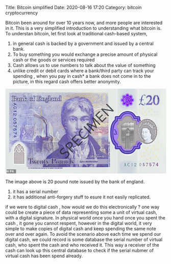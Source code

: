Title: Bitcoin simplified
Date: 2020-08-16 17:20
Category: bitcoin cryptocurrency

Bitcoin been around for over 10 years now, and more people are interested in it. This is a very simplified introduction to  understanding what bitcoin is. 
To understan bitcoin, let first look at traditional cash-based system, 
1. in general cash is backed by a government and issued by a central bank.
2. To buy something you would exchange a precise amount of physical cash or the goods or services required
3. Cash allows us to use numbers to talk about the value of something
4. unlike credit or debit cards where a bank/third party can track your spending , when you pay in cash* a bank does not come in to the picture, in this regard cash offers better anonymity.

![20 pound note](/imgs/20quid.jpg)

The image above is 20 pound note issued by the bank of england.
1. it has a serial number
2. it has additional anti-forgery stuff to esure it not easily replicated.

if we were to digital cash , how would we do this electronically ?
one way could be create a piece of data representing some a unit of virtual cash, with a digital signature.
In physical world once you hand once you spent the cash , it gone you cannot respent, however in the digital world, it very simple to make copies of digital cash and keep spending the same note over and over again. 
To avoid the scenario above each time we spend our digital cash, we could record is some database the serial number of virtual cash, who spent the cash and who received it. This way a receiver of the cash can look up this central database to check if the serial nubmer of virtual cash has been spend already.


